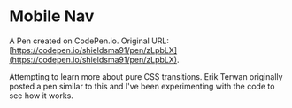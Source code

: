 # Mobile Nav

A Pen created on CodePen.io. Original URL: [https://codepen.io/shieldsma91/pen/zLpbLX](https://codepen.io/shieldsma91/pen/zLpbLX).

Attempting to learn more about pure CSS transitions. Erik Terwan originally posted a pen similar to this and I've been experimenting with the code to see how it works. 